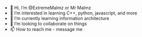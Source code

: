 - 👋 Hi, I’m @ExtremeMalmz or Mr Malmz 
- 👀 I’m interested in learning C++, python, javascript, and more
- 🌱 I’m currently learning information architecture
- 💞️ I’m looking to collaborate on things
- 📫 How to reach me - message me

<!---
ExtremeMalmz/ExtremeMalmz is a ✨ special ✨ repository because its `README.md` (this file) appears on your GitHub profile.
You can click the Preview link to take a look at your changes.
--->
